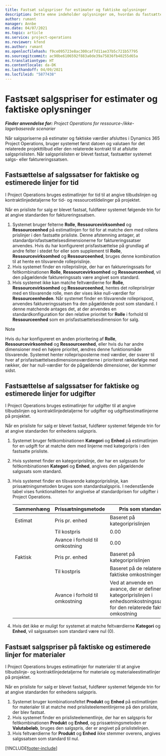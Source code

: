 ```yaml
---
title: Fastsæt salgspriser for estimater og faktiske oplysninger
description: Dette emne indeholder oplysninger om, hvordan du fastsætter salgssatser estimater og faktiske oplysninger.
author: rumant
manager: Annbe
ms.date: 04/07/2021
ms.topic: article
ms.service: project-operations
ms.reviewer: kfend
ms.author: rumant
ms.openlocfilehash: f9ce095723e8ac300caf7d11ae37b5c721b57795
ms.sourcegitcommit: ac90be6106592f883a0de39a75836fb40255d65a
ms.translationtype: HT
ms.contentlocale: da-DK
ms.lasthandoff: 04/09/2021
ms.locfileid: "5877438"
---
```

# <a name="resolve-sales-prices-for-estimates-and-actuals"></a>Fastsæt salgspriser for estimater og faktiske oplysninger

_**Finder anvendelse for:** Project Operations for ressource-/ikke-lagerbaserede scenarier_

Når salgspriserne på estimater og faktiske værdier afsluttes i Dynamics 365 Project Operations, bruger systemet først datoen og valutaen for det relaterede projekttilbud eller den relaterede kontrakt til at afslutte salgsprislisten. Når salgsprislisten er blevet fastsat, fastsætter systemet salgs- eller faktureringssatsen.

## <a name="resolve-sales-rates-on-actual-and-estimate-lines-for-time"></a>Fastsættelse af salgssatser for faktiske og estimerede linjer for tid

I Project Operations bruges estimatlinjer for tid til at angive tilbudslinjen og kontraktlinjedetaljerne for tid- og ressourcetildelinger på projektet.

Når en prisliste for salg er blevet fastsat, fuldfører systemet følgende trin for at angive standarden for faktureringssatsen.

1. Systemet bruger felterne **Rolle**, **Ressourcevirksomhed** og **Ressourceenhed** på estimatlinjen for tid for at matche dem med rollens prislinjer i den fastsatte prisliste. Denne afstemning antager, at standardprisfastsættelsesdimensionerne for faktureringssatser anvendes. Hvis du har konfigureret prisfastsættelse på grundlag af andre felter i stedet for eller som supplement til **Rolle**, **Ressourcevirksomhed** og **Ressourceenhed**, bruges denne kombination til at hente en tilsvarende rolleprislinje.
2. Hvis systemet finder en rolleprislinje, der har en faktureringssats for feltkombinationen **Rolle**, **Ressourcevirksomhed** og **Ressourceenhed**, vil den pågældende faktureringssats være angivet som standard.
3. Hvis systemet ikke kan matche feltværdierne for **Rolle**, **Ressourcevirksomhed** og **Ressourceenhed**, hentes det rolleprislinjer med en tilsvarende rolle, men der vises ikke null-værdier for **Ressourceenheden**. Når systemet finder en tilsvarende rolleprispost, anvendes faktureringssatsen fra den pågældende post som standard. I denne matchende antages det, at der anvendes en standardkonfiguration for den relative prioritet for **Rolle** i forhold til **Ressourceenhed** som en prisfastsættelsesdimension for salg.

> [!NOTE]
> Hvis du har konfigureret en anden prioritering af **Rolle**, **Ressourcevirksomhed** og **Ressourceenhed**, eller hvis du har andre dimensioner med en højere prioritet, ændres denne funktionsmåde tilsvarende. Systemet henter rolleprisposterne med værdier, der svarer til hver af prisfastsættelsesdimensionsværdierne i prioriteret rækkefølge med rækker, der har null-værdier for de pågældende dimensioner, der kommer sidst.

## <a name="resolve-sales-rates-on-actual-and-estimate-lines-for-expense"></a>Fastsættelse af salgssatser for faktiske og estimerede linjer for udgifter

I Project Operations bruges estimatlinjer for udgifter til at angive tilbudslinjen og kontraktlinjedetaljerne for udgifter og udgiftsestimatlinjerne på projektet.

Når en prisliste for salg er blevet fastsat, fuldfører systemet følgende trin for at angive standarden for enhedens salgspris.

1. Systemet bruger feltkombinationen **Kategori** og **Enhed** på estimatlinjen for en udgift for at matche dem med linjerne med kategoripris i den fastsatte prisliste.
2. Hvis systemet finder en kategoriprislinje, der har en salgssats for feltkombinationen **Kategori** og **Enhed**, angives den pågældende salgssats som standard.
3. Hvis systemet finder en tilsvarende kategoriprislinje, kan prissætningsmetoden bruges som standardsalgspris. I nedenstående tabel vises funktionaliteten for angivelse af standardprisen for udgifter i Project Operations.

    | Sammenhæng | Prissætningsmetode | Pris som standard |
    | --- | --- | --- |
    | Estimat | Pris pr. enhed | Baseret på kategoriprislinjen |
    | &nbsp; | Til kostpris | 0.00 |
    | &nbsp; | Avance i forhold til omkostning | 0.00 |
    | Faktisk | Pris pr. enhed | Baseret på kategoriprislinjen |
    | &nbsp; | Til kostpris | Baseret på de relaterede faktiske omkostninger |
    | &nbsp; | Avance i forhold til omkostning | Ved at anvende en avance, der er defineret af kategoriprislinjen i enhedsomkostningssatsen for den relaterede faktiske omkostning |

4. Hvis det ikke er muligt for systemet at matche feltværdierne **Kategori** og **Enhed**, vil salgssatsen som standard være nul (0).

## <a name="resolve-sales-rates-on-actual-and-estimate-lines-for-material"></a>Fastsæt salgspriser på faktiske og estimerede linjer for materialer

I Project Operations bruges estimatlinjer for materialer til at angive tilbudslinje- og kontraktlinjedetaljerne for materiale og materialeestimatlinjer på projektet.

Når en prisliste for salg er blevet fastsat, fuldfører systemet følgende trin for at angive standarden for enhedens salgspris.

1. Systemet bruger kombinationsfeltet **Produkt** og **Enhed** på estimatlinjen for materialer til at matche med prislisteelementlinjerne på den prisliste, der blev fastsat.
2. Hvis systemet finder en prislisteelementlinje, der har en salgspris for feltkombinationen **Produkt** og **Enhed**, og prissætningsmetoden er **Valutabeløb**, bruges den salgspris, der er angivet på prislistelinjen.
3. Hvis feltværdierne for **Produkt** og **Enhed** ikke stemmer overens, angives salgssatsen som standard til nul.



[!INCLUDE[footer-include](../includes/footer-banner.md)]
